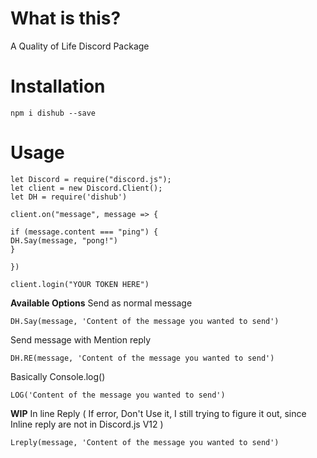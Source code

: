 # What is this?

A Quality of Life Discord Package

# Installation

`npm i dishub --save`

# Usage

```
let Discord = require("discord.js");
let client = new Discord.Client();
let DH = require('dishub')

client.on("message", message => {

if (message.content === "ping") {
DH.Say(message, "pong!")
}

})

client.login("YOUR TOKEN HERE")
```

**Available Options**
Send as normal message
```
DH.Say(message, 'Content of the message you wanted to send')
```
Send message with Mention reply
```
DH.RE(message, 'Content of the message you wanted to send')
```
Basically Console.log()
```
LOG('Content of the message you wanted to send')
```

**WIP**
In line Reply ( If error, Don't Use it, I still trying to figure it out, since Inline reply are not in Discord.js V12 )
```
Lreply(message, 'Content of the message you wanted to send')
```